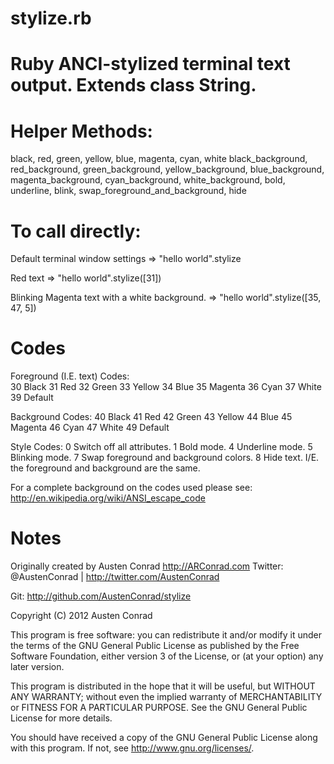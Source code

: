 stylize.rb
=======

Ruby ANCI-stylized terminal text output. Extends class String.
======

Helper Methods:
====

black, red, green, yellow, blue, magenta, cyan, white
black_background, red_background, green_background, 
yellow_background, blue_background, magenta_background,
cyan_background, white_background, bold, underline, blink, 
swap_foreground_and_background, hide

To call directly:
====

Default terminal window settings 
 => "hello world".stylize

Red text 
 => "hello world".stylize([31])

Blinking Magenta text with a white background.
 => "hello world".stylize([35, 47, 5])

Codes
====

Foreground (I.E. text) Codes:    
 30	Black 
 31	Red 
 32	Green 
 33	Yellow 
 34	Blue 
 35	Magenta 
 36	Cyan 
 37	White 
 39	Default

Background Codes:
 40	Black 
 41	Red 
 42	Green 
 43	Yellow 
 44	Blue 
 45	Magenta 
 46	Cyan 
 47	White 
 49	Default  

Style Codes:
 0	Switch off all attributes.
 1	Bold mode.
 4	Underline mode.
 5	Blinking mode.
 7	Swap foreground and background colors.
 8	Hide text. I/E. the foreground and background are the same.

For a complete background on the codes used please see:
http://en.wikipedia.org/wiki/ANSI_escape_code

Notes
====

Originally created by Austen Conrad
http://ARConrad.com
Twitter: @AustenConrad | http://twitter.com/AustenConrad

Git:
http://github.com/AustenConrad/stylize

Copyright (C) 2012 Austen Conrad

  This program is free software: you can redistribute it and/or modify
  it under the terms of the GNU General Public License as published by
  the Free Software Foundation, either version 3 of the License, or
  (at your option) any later version.

  This program is distributed in the hope that it will be useful,
  but WITHOUT ANY WARRANTY; without even the implied warranty of
  MERCHANTABILITY or FITNESS FOR A PARTICULAR PURPOSE.  See the
  GNU General Public License for more details.

  You should have received a copy of the GNU General Public License
  along with this program.  If not, see <http://www.gnu.org/licenses/>.
